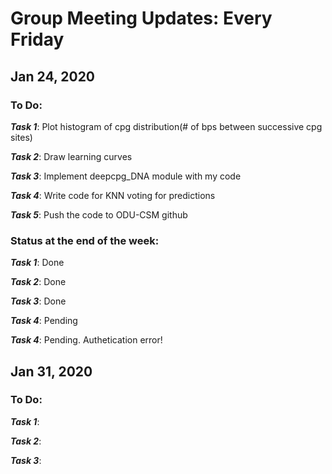 # Group Meeting Updates: Every Friday
## Jan 24, 2020
  ### To Do:
  _**Task 1**_: Plot histogram of cpg distribution(# of bps between successive cpg sites)
  
  _**Task 2**_: Draw learning curves
  
  _**Task 3**_: Implement deepcpg_DNA module with my code
  
  _**Task 4**_: Write code for KNN voting for predictions
  
   _**Task 5**_: Push the code to ODU-CSM github
  
 ### Status at the end of the week:
  _**Task 1**_: Done 
  
  _**Task 2**_: Done 
  
  _**Task 3**_: Done
  
  _**Task 4**_: Pending
  
  _**Task 4**_: Pending. Authetication error!



## Jan 31, 2020
  ### To Do:
  _**Task 1**_: 
  
  _**Task 2**_:
  
  _**Task 3**_: 
